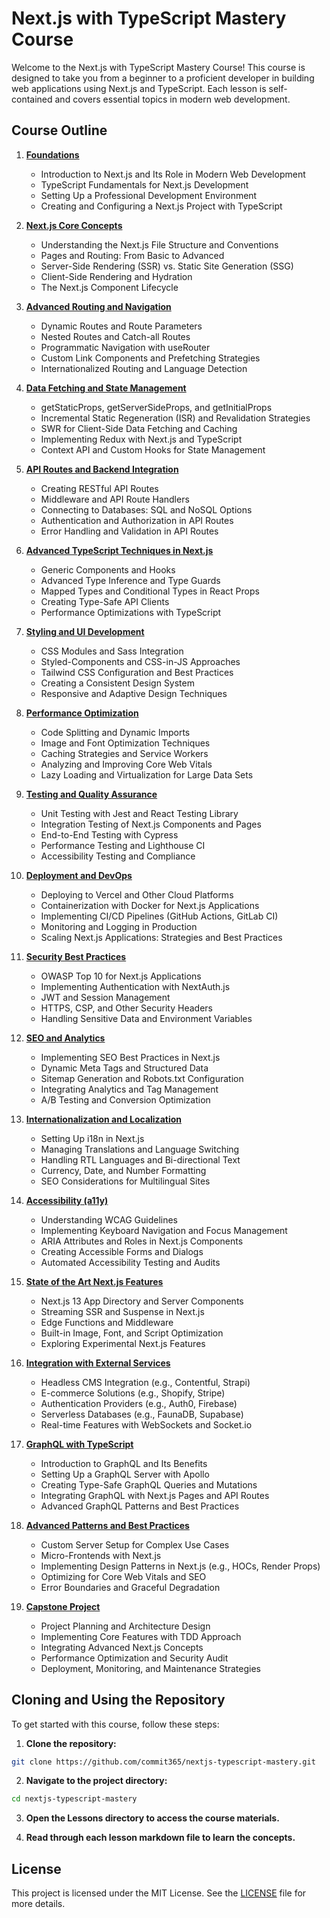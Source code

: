 # Next.js with TypeScript Mastery Course

Welcome to the Next.js with TypeScript Mastery Course! This course is designed to take you from a beginner to a proficient developer in building web applications using Next.js and TypeScript. Each lesson is self-contained and covers essential topics in modern web development.

## Course Outline

1. **[Foundations](Lessons/01_foundations.md)**
   - Introduction to Next.js and Its Role in Modern Web Development
   - TypeScript Fundamentals for Next.js Development
   - Setting Up a Professional Development Environment
   - Creating and Configuring a Next.js Project with TypeScript

2. **[Next.js Core Concepts](Lessons/02_nextjs_core_concepts.md)**
   - Understanding the Next.js File Structure and Conventions
   - Pages and Routing: From Basic to Advanced
   - Server-Side Rendering (SSR) vs. Static Site Generation (SSG)
   - Client-Side Rendering and Hydration
   - The Next.js Component Lifecycle

3. **[Advanced Routing and Navigation](Lessons/03_advanced_routing_and_navigation.md)**
   - Dynamic Routes and Route Parameters
   - Nested Routes and Catch-all Routes
   - Programmatic Navigation with useRouter
   - Custom Link Components and Prefetching Strategies
   - Internationalized Routing and Language Detection

4. **[Data Fetching and State Management](Lessons/04_data_fetching_and_state_management.md)**
   - getStaticProps, getServerSideProps, and getInitialProps
   - Incremental Static Regeneration (ISR) and Revalidation Strategies
   - SWR for Client-Side Data Fetching and Caching
   - Implementing Redux with Next.js and TypeScript
   - Context API and Custom Hooks for State Management

5. **[API Routes and Backend Integration](Lessons/05_api_routes_and_backend_integration.md)**
   - Creating RESTful API Routes
   - Middleware and API Route Handlers
   - Connecting to Databases: SQL and NoSQL Options
   - Authentication and Authorization in API Routes
   - Error Handling and Validation in API Routes

6. **[Advanced TypeScript Techniques in Next.js](Lessons/06_advanced_typescript_techniques_in_nextjs.md)**
   - Generic Components and Hooks
   - Advanced Type Inference and Type Guards
   - Mapped Types and Conditional Types in React Props
   - Creating Type-Safe API Clients
   - Performance Optimizations with TypeScript

7. **[Styling and UI Development](Lessons/07_styling_and_ui_development.md)**
   - CSS Modules and Sass Integration
   - Styled-Components and CSS-in-JS Approaches
   - Tailwind CSS Configuration and Best Practices
   - Creating a Consistent Design System
   - Responsive and Adaptive Design Techniques

8. **[Performance Optimization](Lessons/08_performance_optimization.md)**
   - Code Splitting and Dynamic Imports
   - Image and Font Optimization Techniques
   - Caching Strategies and Service Workers
   - Analyzing and Improving Core Web Vitals
   - Lazy Loading and Virtualization for Large Data Sets

9. **[Testing and Quality Assurance](Lessons/09_testing_and_quality_assurance.md)**
   - Unit Testing with Jest and React Testing Library
   - Integration Testing of Next.js Components and Pages
   - End-to-End Testing with Cypress
   - Performance Testing and Lighthouse CI
   - Accessibility Testing and Compliance

10. **[Deployment and DevOps](Lessons/10_deployment_and_devops.md)**
    - Deploying to Vercel and Other Cloud Platforms
    - Containerization with Docker for Next.js Applications
    - Implementing CI/CD Pipelines (GitHub Actions, GitLab CI)
    - Monitoring and Logging in Production
    - Scaling Next.js Applications: Strategies and Best Practices

11. **[Security Best Practices](Lessons/11_security_best_practices.md)**
    - OWASP Top 10 for Next.js Applications
    - Implementing Authentication with NextAuth.js
    - JWT and Session Management
    - HTTPS, CSP, and Other Security Headers
    - Handling Sensitive Data and Environment Variables

12. **[SEO and Analytics](Lessons/12_seo_and_analytics.md)**
    - Implementing SEO Best Practices in Next.js
    - Dynamic Meta Tags and Structured Data
    - Sitemap Generation and Robots.txt Configuration
    - Integrating Analytics and Tag Management
    - A/B Testing and Conversion Optimization

13. **[Internationalization and Localization](Lessons/13_internationalization_and_localization.md)**
    - Setting Up i18n in Next.js
    - Managing Translations and Language Switching
    - Handling RTL Languages and Bi-directional Text
    - Currency, Date, and Number Formatting
    - SEO Considerations for Multilingual Sites

14. **[Accessibility (a11y)](Lessons/14_accessibility_a11y.md)**
    - Understanding WCAG Guidelines
    - Implementing Keyboard Navigation and Focus Management
    - ARIA Attributes and Roles in Next.js Components
    - Creating Accessible Forms and Dialogs
    - Automated Accessibility Testing and Audits

15. **[State of the Art Next.js Features](Lessons/15_state_of_the_art_nextjs_features.md)**
    - Next.js 13 App Directory and Server Components
    - Streaming SSR and Suspense in Next.js
    - Edge Functions and Middleware
    - Built-in Image, Font, and Script Optimization
    - Exploring Experimental Next.js Features

16. **[Integration with External Services](Lessons/16_integration_with_external_services.md)**
    - Headless CMS Integration (e.g., Contentful, Strapi)
    - E-commerce Solutions (e.g., Shopify, Stripe)
    - Authentication Providers (e.g., Auth0, Firebase)
    - Serverless Databases (e.g., FaunaDB, Supabase)
    - Real-time Features with WebSockets and Socket.io

17. **[GraphQL with TypeScript](Lessons/17_graphql_with_typescript.md)**
    - Introduction to GraphQL and Its Benefits
    - Setting Up a GraphQL Server with Apollo
    - Creating Type-Safe GraphQL Queries and Mutations
    - Integrating GraphQL with Next.js Pages and API Routes
    - Advanced GraphQL Patterns and Best Practices

18. **[Advanced Patterns and Best Practices](Lessons/18_advanced_patterns_and_best_practices.md)**
    - Custom Server Setup for Complex Use Cases
    - Micro-Frontends with Next.js
    - Implementing Design Patterns in Next.js (e.g., HOCs, Render Props)
    - Optimizing for Core Web Vitals and SEO
    - Error Boundaries and Graceful Degradation

19. **[Capstone Project](Lessons/19_capstone_project.md)**
    - Project Planning and Architecture Design
    - Implementing Core Features with TDD Approach
    - Integrating Advanced Next.js Concepts
    - Performance Optimization and Security Audit
    - Deployment, Monitoring, and Maintenance Strategies


## Cloning and Using the Repository

To get started with this course, follow these steps:

1. **Clone the repository:**
```bash
git clone https://github.com/commit365/nextjs-typescript-mastery.git
```

2. **Navigate to the project directory:**
```bash
cd nextjs-typescript-mastery
```

3. **Open the Lessons directory to access the course materials.**

4. **Read through each lesson markdown file to learn the concepts.**


## License

This project is licensed under the MIT License. See the [LICENSE](LICENSE) file for more details.
